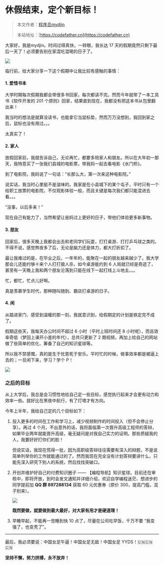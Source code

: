 # 休假结束，定个新目标！

> 本文作者：[程序员mydjin](https://yuyuanweb.feishu.cn/wiki/Abldw5WkjidySxkKxU2cQdAtnah)
>
> 本站地址：[https://codefather.cn](https://codefather.cn)

大家好，我是mydjin。时间过得真快，一转眼，我长达 17 天的假期竟然只剩下最后一天了！必须要告别在家混吃混喝的日子了。

![](https://pic.yupi.icu/5563/202311041340262.png)

临行前，给大家分享一下这个假期中让我比较有感触的事情：

#### 1. 爱惜书本

大学时期每次假期我都会带很多书回家，每次都读不完。然而今年就带了一本工具书《软件开发的 201 个原则》回家，结果直到现在，我都没有把这本书从包里翻出来！

我当时的想法是就算没读书，也能拿它当鼠标垫，然而万万没想到，我回到家之后，鼠标也没有用过。。。

太真实了！

#### 2. 家人

放假回家前，我就告诉自己，无论再忙，都要多陪家人和朋友。所以在大年初一那天，我特意买了一张我们县城的电影票，带我妈一起去看电影《水门桥》。

到了电影院，我妈说了一句话：“长那么大，第一次来这种电影院。”

说实话，我当时心里挺不是滋味的。我家是在小县城下的某个屯子，平时只有一个给职工放票的电影院，不仅观影体验一般，而且关键是每次我们都只能混进去看。。。

“没事，以后多来！”

现在自己有能力了，当然希望让爸妈过上更好的日子，带他们体验更多新事物。

#### 3. 朋友

回家后，很多天晚上我都会出去和老同学们玩耍，打打桌游、打打乒乓球之类的。不得不说，感觉熬夜多了后，无论是脑力还是体力，都大打折扣了。

最让我难过的是，在毕业之后，一年年的，能聚在一起的朋友越来越少了。我大学那会儿还能约够十来个人打打狼人杀，如今桌游能约到 6 人局就已经是奇迹了，甚至有一天晚上我和两个朋友沦落到只能在线下一起打线上斗地主。。。

忙，都忙，忙点儿好啊。

真是羡慕学生时代，那种随叫随到、霸店打桌游的日子。

#### 4. 闲

从踏进家门、感受到温暖的那一刻，我就意识到，给假期定的计划是铁定完不成了。

假期这些天，我每天办公时间不超过 6 小时（平时上班时间还 8 小时呢），而且效率奇低（梦回上课开小差的年代），总共只更新了 2 期视频，再加上给自己的网站做了些简单的优化、筹备了自己的知识星球等。

所以我不禁感慨，真的是生于忧患死于安乐。平时忙的时候，做事效率都是被逼上去的；一旦闲下来，学习？学个 P！

![](https://pic.yupi.icu/5563/202311041340241.jpeg)

### 之后的目标

从上大学后，我总是会习惯性地给自己定一些目标，感觉执行起来才会更有动力和效率一些。就好比在黑夜中航行，有了灯塔才有方向。

今年上半年，我给自己定的几个目标如下：

1. 投入更多的时间在工作和学习上，减少视频制作的时间投入（但不会停止分享）。再过 4 个月，不出意外的话，我将面临第一次晋升高级工程师的答辩，如果毕业两年就能晋升高级，毫无疑问是对我自己实力的证明。那些质疑我的人，我要好好打你们的脸！

   但说实话，我现在慌得一批，因为高职级答辩往往需要有深入的辩题，不是说简单列举你的工作就能通过的了。然而我现在完全没有计划答辩要讲什么，只能先深入研究下别人的系统，然后找找突破口。

2. 开创并维护好自己的付费知识圈子 —— 【编程导航】知识星球。目前还在审核中，即将开放，到时会发文通知并详细介绍，欢迎自学编程迷茫、想进步的同学提前加 **QQ 群 897288134** 获取 60 元优惠券（原价 300，提高门槛，混子别来）。

   ![](https://pic.yupi.icu/5563/202311041340383.png)

   **既然要做，就要做到最大最好，对大家有用才是硬道理！**

3. 早睡早起，不能再一觉睡到快 10 点了，尽量在公司吃早饭，千万不要 “我变强了，也变秃了”。

   

------


最后，我必须要说：中国女足牛逼！中国女足无敌！中国女足 YYDS！🇨🇳🇨🇳🇨🇳

**坚持不懈，努力拼搏，永不放弃！**